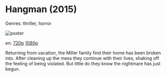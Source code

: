 # Hangman (2015)

Genres: thriller, horror

![poster](http://image.tmdb.org/t/p/w500/mxav7LV56dr3bf4DvSUvSXuR1l0.jpg)

en:
  [720p](magnet:?xt=urn:btih:842FA2046A3B56310372C44FB4A782117EDE8A83&tr=udp://glotorrents.pw:6969/announce&tr=udp://tracker.opentrackr.org:1337/announce&tr=udp://torrent.gresille.org:80/announce&tr=udp://tracker.openbittorrent.com:80&tr=udp://tracker.coppersurfer.tk:6969&tr=udp://tracker.leechers-paradise.org:6969&tr=udp://p4p.arenabg.ch:1337&tr=udp://tracker.internetwarriors.net:1337)
  [1080p](magnet:?xt=urn:btih:96B912C06605EF7A7EB72A252FCF24A71AE932BC&tr=udp://glotorrents.pw:6969/announce&tr=udp://tracker.opentrackr.org:1337/announce&tr=udp://torrent.gresille.org:80/announce&tr=udp://tracker.openbittorrent.com:80&tr=udp://tracker.coppersurfer.tk:6969&tr=udp://tracker.leechers-paradise.org:6969&tr=udp://p4p.arenabg.ch:1337&tr=udp://tracker.internetwarriors.net:1337)
  


Returning from vacation, the Miller family find their home has been broken into. After cleaning up the mess they continue with their lives, shaking off the feeling of being violated. But little do they know the nightmare has just begun.
